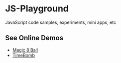 # JS-Playground

JavaScript code samples, experiments, mini apps, etc

## See Online Demos

- [Magic 8 Ball](https://abeerration.github.io/JS-Playground/demos/Magic-8-Ball)
- [TimeBomb](https://abeerration.github.io/JS-Playground/demos/Time-Bomb)
